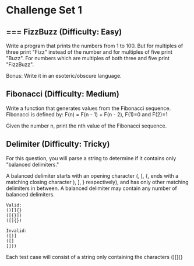# Challenge Set 1
===
FizzBuzz (Difficulty: Easy)
--------
Write a program that prints the numbers from 1 to 100. But for multiples of three print "Fizz" instead of the number and for multiples of five print "Buzz". For numbers which are multiples of both three and five print "FizzBuzz".

Bonus: Write it in an esoteric/obscure language.


Fibonacci (Difficulty: Medium) 
--------
Write a function that generates values from the Fibonacci sequence. 
Fibonacci is defined by:
F(n) = F(n - 1) + F(n - 2), F(1)=0 and F(2)=1

Given the number n, print the nth value of the Fibonacci sequence.

Delimiter (Difficulty: Tricky)
--------
For this question, you will parse a string to determine if it contains only "balanced delimiters."

A balanced delimiter starts with an opening character (, [, {, ends with a matching closing character ), ], } respectively), and has only other matching delimiters in between. A balanced delimiter may contain any number of balanced delimiters.
```
Valid:
()[]{}
([{}])
([]{})

Invalid:
([)]
([]
[]))
```
Each test case will consist of a string only containing the characters ()[]{}
